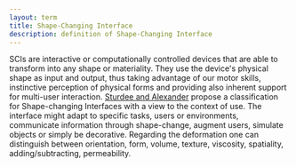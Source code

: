 ```yaml
---
layout: term
title: Shape-Changing Interface
description: definition of Shape-Changing Interface
---
```

SCIs are interactive or computationally controlled devices that are able to transform into any shape or materiality. They use the device's physical shape as input and output, thus taking advantage of our motor skills, instinctive perception of physical forms and providing also inherent support for multi-user interaction. [Sturdee and Alexander](http://dx.doi.org/10.1145/3143559) propose a classification for Shape-changing Interfaces with a view to the context of use. The interface might adapt to specific tasks, users or environments, communicate information through shape-change, augment users, simulate objects or simply be decorative. Regarding the deformation one can distinguish between orientation, form, volume, texture, viscosity, spatiality, adding/subtracting, permeability.
